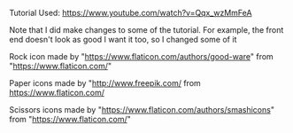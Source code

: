 Tutorial Used:
https://www.youtube.com/watch?v=Qqx_wzMmFeA

Note that I did make changes to some of the tutorial. For example, the front end doesn't look as good I want it too, so I changed some of it

Rock icon made by "https://www.flaticon.com/authors/good-ware" from "https://www.flaticon.com/"

Paper icons made by "http://www.freepik.com/ from https://www.flaticon.com/

Scissors icons made by "https://www.flaticon.com/authors/smashicons" from "https://www.flaticon.com/"